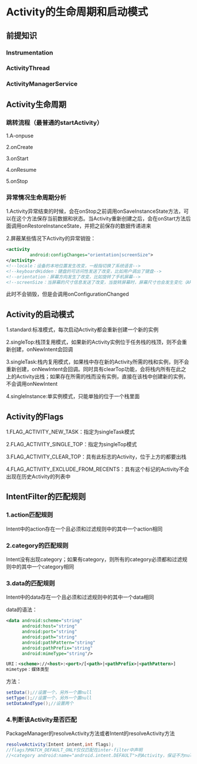 # Activity的生命周期和启动模式

## 前提知识

### Instrumentation

### ActivityThread

### ActivityManagerService



## Activity生命周期

### 跳转流程（最普通的startActivity）

1.A-onpuse   

2.onCreate

3.onStart

4.onResume

5.onStop

### 异常情况生命周期分析

1.Activity异常结束的时候，会在onStop之前调用onSaveInstanceState方法，可以在这个方法保存当前数据和状态。当Activity重新创建之后，会在onStart方法后面调用onRestoreInstanceState，并把之前保存的数据传递进来

2.屏蔽某些情况下Activity的异常销毁：

```xml
<activity 
         android:configChanges="orientation|screenSize">
</activity>
<!--locale：设备的本地位置发生改变，一般指切换了系统语言-->
<!--keyboardHidden：键盘的可访问性发送了改变，比如用户调出了键盘-->
<!--orientation：屏幕方向发生了改变，比如旋转了手机屏幕-->
<!--screenSize：当屏幕的尺寸信息发送了改变，当旋转屏幕时，屏幕尺寸也会发生变化（API13及以后）-->
```

此时不会销毁，但是会调用onConfigurationChanged



## Activity的启动模式

1.standard:标准模式，每次启动Activity都会重新创建一个新的实例

2.singleTop:栈顶复用模式，如果新的Activity实例位于任务栈的栈顶，则不会重新创建，onNewIntent会回调

3.singleTask:栈内复用模式，如果栈中存在新的Activity所需的栈和实例，则不会重新创建，onNewIntent会回调。同时具有clearTop功能，会将栈内所有在此之上的Activity出栈；如果存在所需的栈而没有实例，直接在该栈中创建新的实例，不会调用onNewIntent

4.singleInstance:单实例模式，只能单独的位于一个栈里面



## Activity的Flags

1.FLAG_ACTIVITY_NEW_TASK：指定为singleTask模式

2.FLAG_ACTIVITY_SINGLE_TOP：指定为singleTop模式

3.FLAG_ACTIVITY_CLEAR_TOP：具有此标志的Activity，位于上方的都要出栈

4.FLAG_ACTIVITY_EXCLUDE_FROM_RECENTS：具有这个标记的Activity不会出现在历史Activity的列表中



## IntentFilter的匹配规则

### 1.action匹配规则

Intent中的action存在一个且必须和过滤规则中的其中一个action相同

### 2.category的匹配规则

Intent没有出现category；如果有category，则所有的category必须都和过滤规则中的其中一个category相同

### 3.data的匹配规则

Intent中的data存在一个且必须和过滤规则中的其中一个data相同

data的语法：

```xml
<data android:scheme="string"
      android:host="string"
      android:port="string"
      android:path="string"
      android:pathPattern="string"
      android:pathPrefix="string"
      android:mimeType="string"/>

URI：<scheme>://<host>:<port>/[<path>|<pathPrefix>|<pathPattern>]
mimetype：媒体类型
```

方法：

```java
setData();//设置一个，另外一个置null
setType();//设置一个，另外一个置null
setDataAndType();//设置两个
```

### 4.判断该Activity是否匹配

PackageManager的resolveActivity方法或者Intent的resolveActivity方法

```java
resolveActivity(Intent intent,int flags);
//flags为MATCH_DEFAULT_ONLY仅仅匹配在inter-filter中声明
//<category android:name="android.intent.DEFAULT">的Activity，保证不为null的都能正确的startActivity

```





